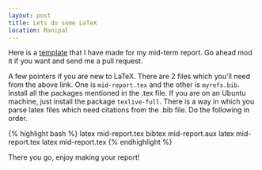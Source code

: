 ```yaml
--- 
layout: post
title: Lets do some LaTeX
location: Manipal
---
```


Here is a [template](https://github.com/tsudot/scribbings) that I have made for
my mid-term report. Go ahead mod it if you want and send me a pull request.

A few pointers if you are new to LaTeX.  There are 2 files which you'll need
from the above link. One is ```mid-report.tex``` and the other is
```myrefs.bib```.  Install all the packages mentioned in the .tex file. If you
are on an Ubuntu machine, just install the package ```texlive-full```.  There
is a way in which you parse latex files which need citations from the .bib
file. Do the following in order.


{% highlight bash %}
latex mid-report.tex
bibtex mid-report.aux
latex mid-report.tex
latex mid-report.tex
{% endhighlight %}


There you go, enjoy making your report!
